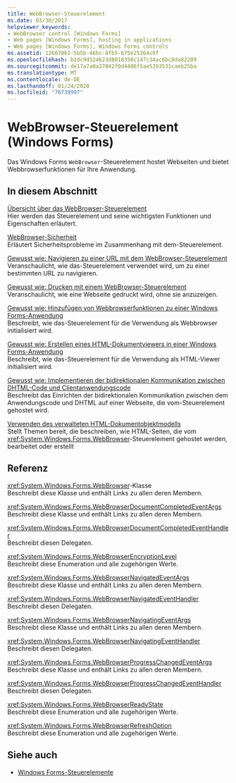 ```yaml
---
title: WebBrowser-Steuerelement
ms.date: 03/30/2017
helpviewer_keywords:
- WebBrowser control [Windows Forms]
- Web pages [Windows Forms], hosting in applications
- Web pages [Windows Forms], Windows Forms controls
ms.assetid: 12667861-5b5b-46bc-8fb5-675e25264c9f
ms.openlocfilehash: b2dc9d124623d8018356c147c34ac6bc8da82209
ms.sourcegitcommit: de17a7a0a37042f0d4406f5ae5393531caeb25ba
ms.translationtype: MT
ms.contentlocale: de-DE
ms.lasthandoff: 01/24/2020
ms.locfileid: "76739997"
---
```

# <a name="webbrowser-control-windows-forms"></a>WebBrowser-Steuerelement (Windows Forms)
Das Windows Forms `WebBrowser`-Steuerelement hostet Webseiten und bietet Webbrowserfunktionen für Ihre Anwendung.  
  
## <a name="in-this-section"></a>In diesem Abschnitt  
 [Übersicht über das WebBrowser-Steuerelement](webbrowser-control-overview.md)  
 Hier werden das Steuerelement und seine wichtigsten Funktionen und Eigenschaften erläutert.  
  
 [WebBrowser-Sicherheit](webbrowser-security.md)  
 Erläutert Sicherheitsprobleme im Zusammenhang mit dem-Steuerelement.  
  
 [Gewusst wie: Navigieren zu einer URL mit dem WebBrowser-Steuerelement](how-to-navigate-to-a-url-with-the-webbrowser-control.md)  
 Veranschaulicht, wie das-Steuerelement verwendet wird, um zu einer bestimmten URL zu navigieren.  
  
 [Gewusst wie: Drucken mit einem WebBrowser-Steuerelement](how-to-print-with-a-webbrowser-control.md)  
 Veranschaulicht, wie eine Webseite gedruckt wird, ohne sie anzuzeigen.  
  
 [Gewusst wie: Hinzufügen von Webbrowserfunktionen zu einer Windows Forms-Anwendung](how-to-add-web-browser-capabilities-to-a-windows-forms-application.md)  
 Beschreibt, wie das-Steuerelement für die Verwendung als Webbrowser initialisiert wird.  
  
 [Gewusst wie: Erstellen eines HTML-Dokumentviewers in einer Windows Forms-Anwendung](how-to-create-an-html-document-viewer-in-a-windows-forms-application.md)  
 Beschreibt, wie das-Steuerelement für die Verwendung als HTML-Viewer initialisiert wird.  
  
 [Gewusst wie: Implementieren der bidirektionalen Kommunikation zwischen DHTML-Code und Clientanwendungscode](implement-two-way-com-between-dhtml-and-client.md)  
 Beschreibt das Einrichten der bidirektionalen Kommunikation zwischen dem Anwendungscode und DHTML auf einer Webseite, die vom-Steuerelement gehostet wird.  
  
 [Verwenden des verwalteten HTML-Dokumentobjektmodells](using-the-managed-html-document-object-model.md)  
 Stellt Themen bereit, die beschreiben, wie HTML-Seiten, die vom <xref:System.Windows.Forms.WebBrowser>-Steuerelement gehostet werden, bearbeitet oder erstellt  
  
## <a name="reference"></a>Referenz  
 <xref:System.Windows.Forms.WebBrowser>-Klasse  
 Beschreibt diese Klasse und enthält Links zu allen deren Membern.  
  
 <xref:System.Windows.Forms.WebBrowserDocumentCompletedEventArgs>  
 Beschreibt diese Klasse und enthält Links zu allen deren Membern.  
  
 <xref:System.Windows.Forms.WebBrowserDocumentCompletedEventHandler>  
 Beschreibt diesen Delegaten.  
  
 <xref:System.Windows.Forms.WebBrowserEncryptionLevel>  
 Beschreibt diese Enumeration und alle zugehörigen Werte.  
  
 <xref:System.Windows.Forms.WebBrowserNavigatedEventArgs>  
 Beschreibt diese Klasse und enthält Links zu allen deren Membern.  
  
 <xref:System.Windows.Forms.WebBrowserNavigatedEventHandler>  
 Beschreibt diesen Delegaten.  
  
 <xref:System.Windows.Forms.WebBrowserNavigatingEventArgs>  
 Beschreibt diese Klasse und enthält Links zu allen deren Membern.  
  
 <xref:System.Windows.Forms.WebBrowserNavigatingEventHandler>  
 Beschreibt diesen Delegaten.  
  
 <xref:System.Windows.Forms.WebBrowserProgressChangedEventArgs>  
 Beschreibt diese Klasse und enthält Links zu allen deren Membern.  
  
 <xref:System.Windows.Forms.WebBrowserProgressChangedEventHandler>  
 Beschreibt diesen Delegaten.  
  
 <xref:System.Windows.Forms.WebBrowserReadyState>  
 Beschreibt diese Enumeration und alle zugehörigen Werte.  
  
 <xref:System.Windows.Forms.WebBrowserRefreshOption>  
 Beschreibt diese Enumeration und alle zugehörigen Werte.  
  
## <a name="see-also"></a>Siehe auch

- [Windows Forms-Steuerelemente](controls-to-use-on-windows-forms.md)
